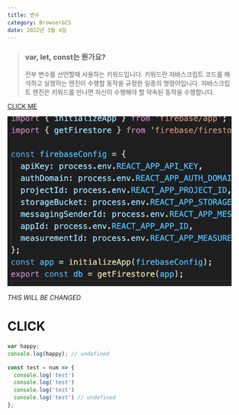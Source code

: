 ```yaml
---
title: 변수
category: Browser&CS
date: 2022년 3월 4일
---
```


> ### var, let, const는 뭔가요?
>
> 전부 변수를 선언할때 사용하는 키워드입니다. 키워드란 자바스크립트 코드를 해석하고 실행하는 엔진이 수행할 동작을 규정한 일종의 명령어입니다.
> 자바스크립트 엔진은 키워드를 만나면 자신이 수행해야 할 약속된 동작을 수행합니다.

<a href="https://google.com">CLICK ME</a>

<img src="public/images/test.png" alt="code" />

_THIS WILL BE CHANGED_

<h1>CLICK</h1>

```javascript
var happy;
console.log(happy); // undefined
```

```javascript
const test = num => {
  console.log('test')
  console.log('test')
  console.log('test')
  console.log('test') // undefined
};
```
